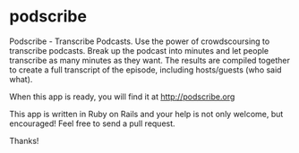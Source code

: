# podscribe
Podscribe - Transcribe Podcasts. Use the power of crowdscoursing to transcribe podcasts. Break up the podcast into minutes and let people transcribe as many minutes as they want.
The results are compiled together to create a full transcript of the episode, including hosts/guests (who said what).

When this app is ready, you will find it at http://podscribe.org

This app is written in Ruby on Rails and your help is not only welcome, but encouraged!
Feel free to send a pull request.

Thanks!

